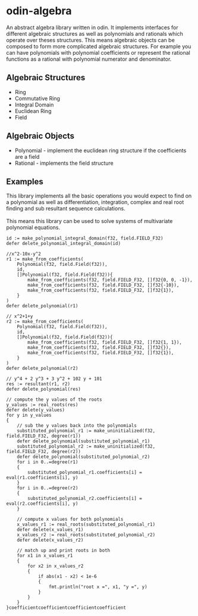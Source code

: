 # odin-algebra

An abstract algebra library written in odin. It implements interfaces for different algebraic structures as well as polynomials and rationals which operate over theses structures. This means algebraic objects can be composed to form more complicated algebraic structures. For example you can have polynomials with polynomial coefficients or represent the rational functions as a rational with polynomial numerator and denominator.

## Algebraic Structures
- Ring
- Commutative Ring
- Integral Domain
- Euclidean Ring
- Field

## Algebraic Objects
- Polynomial - implement the euclidean ring structure if the coefficients are a field
- Rational - implements the field structure

## Examples
This library implements all the basic operations you would expect to find on a polynomial as well as differentiation, integration, complex and real root finding and sub resultant sequence calculations. \
\
This means this library can be used to solve systems of multivariate polynomial equations.
```odin
id := make_polynomial_integral_domain(f32, field.FIELD_F32)
defer delete_polynomial_integral_domain(id)

//x^2-10x-y^2
r1 := make_from_coefficients(
    Polynomial(f32, field.Field(f32)),
    id,
    []Polynomial(f32, field.Field(f32)){
        make_from_coefficients(f32, field.FIELD_F32, []f32{0, 0, -1}),
        make_from_coefficients(f32, field.FIELD_F32, []f32{-10}),
        make_from_coefficients(f32, field.FIELD_F32, []f32{1}),
    }
)
defer delete_polynomial(r1)

// x^2+1+y
r2 := make_from_coefficients(
    Polynomial(f32, field.Field(f32)),
    id,
    []Polynomial(f32, field.Field(f32)){
        make_from_coefficients(f32, field.FIELD_F32, []f32{1, 1}),
        make_from_coefficients(f32, field.FIELD_F32, []f32{}),
        make_from_coefficients(f32, field.FIELD_F32, []f32{1}),
    }
)
defer delete_polynomial(r2)

// y^4 + 2 y^3 + 3 y^2 + 102 y + 101
res := resultant(r1, r2)
defer delete_polynomial(res)

// compute the y values of the roots
y_values := real_roots(res)
defer delete(y_values)
for y in y_values
{
    // sub the y values back into the polynomials
    substituted_polynomial_r1 := make_uninitialized(f32, field.FIELD_F32, degree(r1))
    defer delete_polynomial(substituted_polynomial_r1)
    substituted_polynomial_r2 := make_uninitialized(f32, field.FIELD_F32, degree(r2))
    defer delete_polynomial(substituted_polynomial_r2)
    for i in 0..=degree(r1)
    {
        substituted_polynomial_r1.coefficients[i] = eval(r1.coefficients[i], y)
    }
    for i in 0..=degree(r2)
    {
        substituted_polynomial_r2.coefficients[i] = eval(r2.coefficients[i], y)
    }

    // compute x values for both polynomials
    x_values_r1 := real_roots(substituted_polynomial_r1)
    defer delete(x_values_r1)
    x_values_r2 := real_roots(substituted_polynomial_r2)
    defer delete(x_values_r2)

    // match up and print roots in both
    for x1 in x_values_r1
    {
        for x2 in x_values_r2
        {
            if abs(x1 - x2) < 1e-6
            {
                fmt.println("root x =", x1, "y =", y)
            }
        }
    }
}coefficientcoefficientcoefficientcoefficient
```
